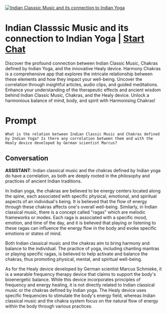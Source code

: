 
[![Indian Classsic Music and its connection to Indian Yoga](https://flow-prompt-covers.s3.us-west-1.amazonaws.com/icon/realistic/real_9.png)](https://gptcall.net/chat.html?data=%7B%22contact%22%3A%7B%22id%22%3A%2259gxfuG4v5Kgmq1y_TqN_%22%2C%22flow%22%3Atrue%7D%7D)
# Indian Classsic Music and its connection to Indian Yoga | [Start Chat](https://gptcall.net/chat.html?data=%7B%22contact%22%3A%7B%22id%22%3A%2259gxfuG4v5Kgmq1y_TqN_%22%2C%22flow%22%3Atrue%7D%7D)
Discover the profound connection between Indian Classic Music, Chakras defined by Indian Yoga, and the innovative Healy device. Harmony Chakras is a comprehensive app that explores the intricate relationship between these elements and how they impact your well-being. Uncover the correlation through insightful articles, audio clips, and guided meditations. Enhance your understanding of the therapeutic effects and ancient wisdom behind Indian Classic Music, Chakras, and the Healy device. Unlock a harmonious balance of mind, body, and spirit with Harmonising Chakras!

# Prompt

```
What is the relation between Indian Classic Music and Chakras defined by Indian Yoga? Is there any correlation between them and with the Healy device developed by German scientist Marcus?
```

## Conversation

**ASSISTANT**: Indian classical music and the chakras defined by Indian yoga do have a correlation, as both are deeply rooted in the philosophy and practices of ancient Indian traditions.



In Indian yoga, the chakras are believed to be energy centers located along the spine, each associated with specific physical, emotional, and spiritual aspects of an individual's being. It is believed that the flow of energy through these chakras affects one's overall well-being. Similarly, in Indian classical music, there is a concept called "ragas" which are melodic frameworks or modes. Each raga is associated with a specific mood, emotion, and time of the day, and it is believed that playing or listening to these ragas can influence the energy flow in the body and evoke specific emotions or states of mind.



Both Indian classical music and the chakras aim to bring harmony and balance to the individual. The practice of yoga, including chanting mantras or playing specific ragas, is believed to help activate and balance the chakras, thus promoting physical, mental, and spiritual well-being.



As for the Healy device developed by German scientist Marcus Schmieke, it is a wearable frequency therapy device that claims to support the body's bioenergetic balance. While this device incorporates principles of frequency and energy healing, it is not directly related to Indian classical music or the chakras defined by Indian yoga. The Healy device uses specific frequencies to stimulate the body's energy field, whereas Indian classical music and the chakra system focus on the natural flow of energy within the body through various practices.


